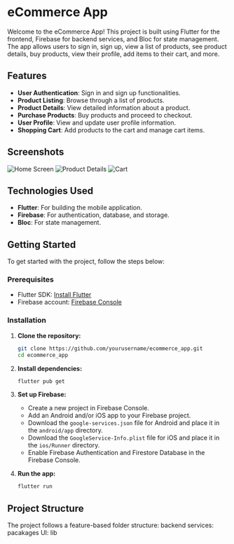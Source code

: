 # eCommerce App

Welcome to the eCommerce App! This project is built using Flutter for the frontend, Firebase for backend services, and Bloc for state management. The app allows users to sign in, sign up, view a list of products, see product details, buy products, view their profile, add items to their cart, and more.

## Features

- **User Authentication**: Sign in and sign up functionalities.
- **Product Listing**: Browse through a list of products.
- **Product Details**: View detailed information about a product.
- **Purchase Products**: Buy products and proceed to checkout.
- **User Profile**: View and update user profile information.
- **Shopping Cart**: Add products to the cart and manage cart items.

## Screenshots

![Home Screen](screenshots/home.png)
![Product Details](screenshots/product_details.png)
![Cart](screenshots/cart.png)

## Technologies Used

- **Flutter**: For building the mobile application.
- **Firebase**: For authentication, database, and storage.
- **Bloc**: For state management.

## Getting Started

To get started with the project, follow the steps below:

### Prerequisites

- Flutter SDK: [Install Flutter](https://flutter.dev/docs/get-started/install)
- Firebase account: [Firebase Console](https://console.firebase.google.com/)

### Installation

1. **Clone the repository:**

    ```bash
    git clone https://github.com/yourusername/ecommerce_app.git
    cd ecommerce_app
    ```

2. **Install dependencies:**

    ```bash
    flutter pub get
    ```

3. **Set up Firebase:**

    - Create a new project in Firebase Console.
    - Add an Android and/or iOS app to your Firebase project.
    - Download the `google-services.json` file for Android and place it in the `android/app` directory.
    - Download the `GoogleService-Info.plist` file for iOS and place it in the `ios/Runner` directory.
    - Enable Firebase Authentication and Firestore Database in the Firebase Console.

4. **Run the app:**

    ```bash
    flutter run
    ```

## Project Structure

The project follows a feature-based folder structure:
backend services: pacakages
UI: lib
